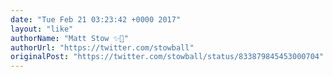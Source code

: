 ```yaml
---
date: "Tue Feb 21 03:23:42 +0000 2017"
layout: "like"
authorName: "Matt Stow ✨🦄"
authorUrl: "https://twitter.com/stowball"
originalPost: "https://twitter.com/stowball/status/833879845453000704"
---
```

